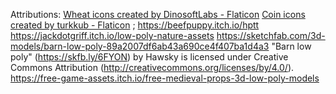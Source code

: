 Attributions:
<a href="https://www.flaticon.com/free-icons/wheat" title="wheat icons">Wheat icons created by DinosoftLabs - Flaticon</a>
<a href="https://www.flaticon.com/free-icons/coin" title="coin icons">Coin icons created by turkkub - Flaticon</a> ;
https://beefpuppy.itch.io/hptt
https://jackdotgriff.itch.io/low-poly-nature-assets
https://sketchfab.com/3d-models/barn-low-poly-89a2007df6ab43a690ce4f407ba1d4a3
"Barn low poly" (https://skfb.ly/6FYON) by Hawsky is licensed under Creative Commons Attribution (http://creativecommons.org/licenses/by/4.0/).
https://free-game-assets.itch.io/free-medieval-props-3d-low-poly-models
